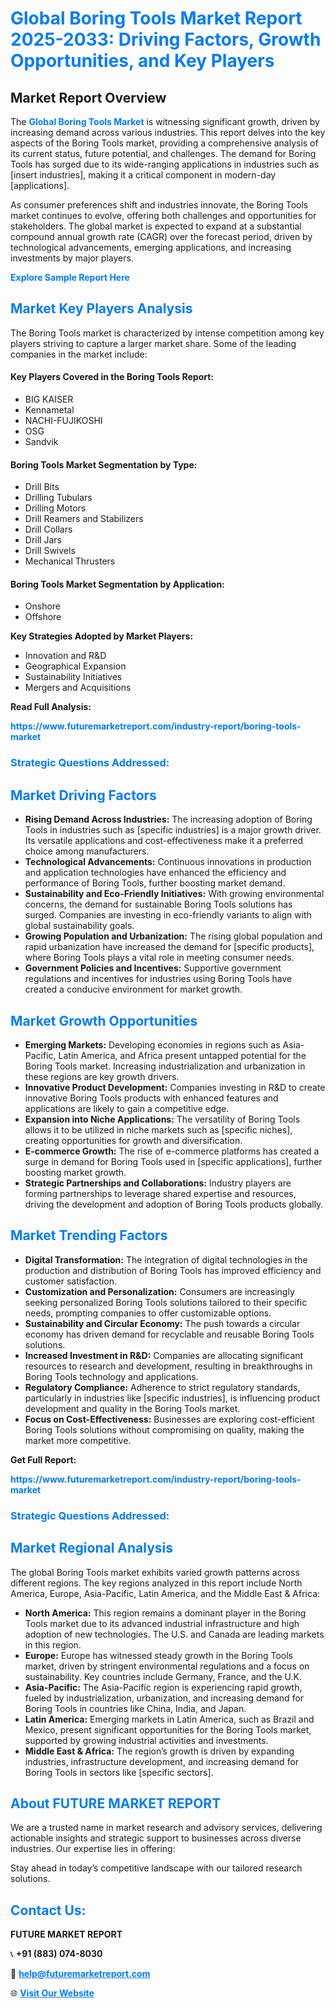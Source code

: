 <h1 style="color: #007BFF;">Global Boring Tools Market Report 2025-2033: Driving Factors, Growth Opportunities, and Key Players</h1>

<section id="overview">
<h2>Market Report Overview</h2>
<p>The <a href="https://www.futuremarketreport.com/industry-report/boring-tools-market" style="color: #007BFF; text-decoration: none;"><strong>Global Boring Tools Market</strong></a> is witnessing significant growth, driven by increasing demand across various industries. This report delves into the key aspects of the Boring Tools market, providing a comprehensive analysis of its current status, future potential, and challenges. The demand for Boring Tools has surged due to its wide-ranging applications in industries such as [insert industries], making it a critical component in modern-day [applications].</p>
<p>As consumer preferences shift and industries innovate, the Boring Tools market continues to evolve, offering both challenges and opportunities for stakeholders. The global market is expected to expand at a substantial compound annual growth rate (CAGR) over the forecast period, driven by technological advancements, emerging applications, and increasing investments by major players.</p>
</section>

<section id="overview">
<p><a href="https://www.futuremarketreport.com/request-sample/reportId=64054" style="color: #007BFF; text-decoration: none;"><strong>Explore Sample Report Here</strong></a></p>
</section>

<section id="key-players">
<h2 style="color: #007BFF;">Market Key Players Analysis</h2>
<p>The Boring Tools market is characterized by intense competition among key players striving to capture a larger market share. Some of the leading companies in the market include:</p>
<h4>Key Players Covered in the Boring Tools Report:</h4>
<ul><li>BIG KAISER</li><li>Kennametal</li><li>NACHI-FUJIKOSHI</li><li>OSG</li><li>Sandvik</li></ul>
<h4>Boring Tools Market Segmentation by Type:</h4>
<ul><li>Drill Bits</li><li>Drilling Tubulars</li><li>Drilling Motors</li><li>Drill Reamers and Stabilizers</li><li>Drill Collars</li><li>Drill Jars</li><li>Drill Swivels</li><li>Mechanical Thrusters</li></ul>

<h4>Boring Tools Market Segmentation by Application:</h4>
<ul><li>Onshore</li><li>Offshore</li></ul>
<p><strong>Key Strategies Adopted by Market Players:</strong></p>
<ul>
<li>Innovation and R&D</li>
<li>Geographical Expansion</li>
<li>Sustainability Initiatives</li>
<li>Mergers and Acquisitions</li>
</ul>
</section>

<section>
<p><strong>Read Full Analysis: </strong></p><a href="https://www.futuremarketreport.com/industry-report/boring-tools-market" style="color: #007BFF; text-decoration: none;"><strong>https://www.futuremarketreport.com/industry-report/boring-tools-market</strong></a>
<h3 style="color: #007BFF;">Strategic Questions Addressed:</h3>
</section>

<section id="driving-factors">
<h2 style="color: #007BFF;">Market Driving Factors</h2>
<ul>
<li><strong>Rising Demand Across Industries:</strong> The increasing adoption of Boring Tools in industries such as [specific industries] is a major growth driver. Its versatile applications and cost-effectiveness make it a preferred choice among manufacturers.</li>
<li><strong>Technological Advancements:</strong> Continuous innovations in production and application technologies have enhanced the efficiency and performance of Boring Tools, further boosting market demand.</li>
<li><strong>Sustainability and Eco-Friendly Initiatives:</strong> With growing environmental concerns, the demand for sustainable Boring Tools solutions has surged. Companies are investing in eco-friendly variants to align with global sustainability goals.</li>
<li><strong>Growing Population and Urbanization:</strong> The rising global population and rapid urbanization have increased the demand for [specific products], where Boring Tools plays a vital role in meeting consumer needs.</li>
<li><strong>Government Policies and Incentives:</strong> Supportive government regulations and incentives for industries using Boring Tools have created a conducive environment for market growth.</li>
</ul>
</section>

<section id="growth-opportunities">
<h2 style="color: #007BFF;">Market Growth Opportunities</h2>
<ul>
<li><strong>Emerging Markets:</strong> Developing economies in regions such as Asia-Pacific, Latin America, and Africa present untapped potential for the Boring Tools market. Increasing industrialization and urbanization in these regions are key growth drivers.</li>
<li><strong>Innovative Product Development:</strong> Companies investing in R&D to create innovative Boring Tools products with enhanced features and applications are likely to gain a competitive edge.</li>
<li><strong>Expansion into Niche Applications:</strong> The versatility of Boring Tools allows it to be utilized in niche markets such as [specific niches], creating opportunities for growth and diversification.</li>
<li><strong>E-commerce Growth:</strong> The rise of e-commerce platforms has created a surge in demand for Boring Tools used in [specific applications], further boosting market growth.</li>
<li><strong>Strategic Partnerships and Collaborations:</strong> Industry players are forming partnerships to leverage shared expertise and resources, driving the development and adoption of Boring Tools products globally.</li>
</ul>
</section>

<section id="trending-factors">
<h2 style="color: #007BFF;">Market Trending Factors</h2>
<ul>
<li><strong>Digital Transformation:</strong> The integration of digital technologies in the production and distribution of Boring Tools has improved efficiency and customer satisfaction.</li>
<li><strong>Customization and Personalization:</strong> Consumers are increasingly seeking personalized Boring Tools solutions tailored to their specific needs, prompting companies to offer customizable options.</li>
<li><strong>Sustainability and Circular Economy:</strong> The push towards a circular economy has driven demand for recyclable and reusable Boring Tools solutions.</li>
<li><strong>Increased Investment in R&D:</strong> Companies are allocating significant resources to research and development, resulting in breakthroughs in Boring Tools technology and applications.</li>
<li><strong>Regulatory Compliance:</strong> Adherence to strict regulatory standards, particularly in industries like [specific industries], is influencing product development and quality in the Boring Tools market.</li>
<li><strong>Focus on Cost-Effectiveness:</strong> Businesses are exploring cost-efficient Boring Tools solutions without compromising on quality, making the market more competitive.</li>
</ul>
</section>

<section>
<p><strong>Get Full Report: </strong></p><a href="https://www.futuremarketreport.com/industry-report/boring-tools-market" style="color: #007BFF; text-decoration: none;"><strong>https://www.futuremarketreport.com/industry-report/boring-tools-market</strong></a>
<h3 style="color: #007BFF;">Strategic Questions Addressed:</h3>
</section>


<section id="regional-analysis">
<h2 style="color: #007BFF;">Market Regional Analysis</h2>
<p>The global Boring Tools market exhibits varied growth patterns across different regions. The key regions analyzed in this report include North America, Europe, Asia-Pacific, Latin America, and the Middle East & Africa:</p>
<ul>
<li><strong>North America:</strong> This region remains a dominant player in the Boring Tools market due to its advanced industrial infrastructure and high adoption of new technologies. The U.S. and Canada are leading markets in this region.</li>
<li><strong>Europe:</strong> Europe has witnessed steady growth in the Boring Tools market, driven by stringent environmental regulations and a focus on sustainability. Key countries include Germany, France, and the U.K.</li>
<li><strong>Asia-Pacific:</strong> The Asia-Pacific region is experiencing rapid growth, fueled by industrialization, urbanization, and increasing demand for Boring Tools in countries like China, India, and Japan.</li>
<li><strong>Latin America:</strong> Emerging markets in Latin America, such as Brazil and Mexico, present significant opportunities for the Boring Tools market, supported by growing industrial activities and investments.</li>
<li><strong>Middle East & Africa:</strong> The region’s growth is driven by expanding industries, infrastructure development, and increasing demand for Boring Tools in sectors like [specific sectors].</li>
</ul>
</section>

<footer>
<h2 style="color: #007BFF;">About FUTURE MARKET REPORT</h2>
<p>We are a trusted name in market research and advisory services, delivering actionable insights and strategic support to businesses across diverse industries. Our expertise lies in offering:</p>

<p>Stay ahead in today’s competitive landscape with our tailored research solutions.</p>

<h2 style="color: #007BFF;">Contact Us:</h2>
<p><strong>FUTURE MARKET REPORT</strong></p>
<p>📞 <strong>+91 (883) 074-8030</strong></p>
<p>📧 <strong><a href="mailto:help@futuremarketreport.com" style="color: #007BFF;">help@futuremarketreport.com</a></strong></p>
<p>🌐 <strong><a href="https://www.futuremarketreport.com/" style="color: #007BFF;">Visit Our Website</a></strong></p>
</footer>